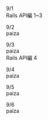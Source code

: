 9/1<br>
  Rails API編 1~3<br>

9/2<br>
  paiza<br>

9/3<br>
  paiza<br>
  Rails API編 4<br>

9/4<br>
  paiza<br>

9/5<br>
  paiza<br>

9/6<br>
  paiza<br>
